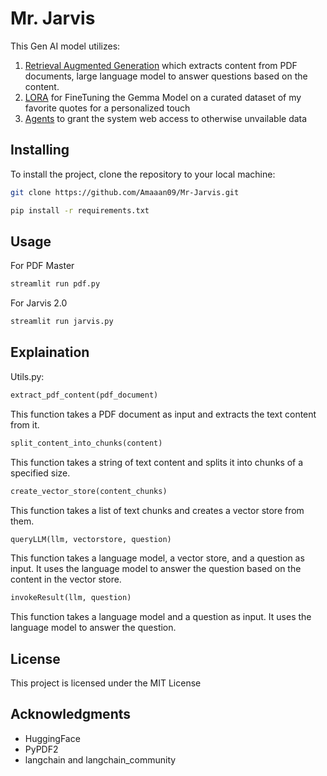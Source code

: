 # Mr. Jarvis
This Gen AI model utilizes:
1. [Retrieval Augmented Generation](https://research.ibm.com/blog/retrieval-augmented-generation-RAG) which extracts content from PDF documents, large language model to answer questions based on the content.
2. [LORA](https://huggingface.co/docs/diffusers/main/en/training/lora) for FineTuning the Gemma Model on a curated dataset of my favorite quotes for a personalized touch 
3. [Agents](https://python.langchain.com/docs/modules/agents/) to grant the system web access to otherwise unvailable data

## Installing
To install the project, clone the repository to your local machine:

```bash
git clone https://github.com/Amaaan09/Mr-Jarvis.git
```

```bash
pip install -r requirements.txt
```

## Usage

For PDF Master
```python
streamlit run pdf.py
```

For Jarvis 2.0
```python
streamlit run jarvis.py
```


## Explaination
Utils.py: 

```python
extract_pdf_content(pdf_document)
```
This function takes a PDF document as input and extracts the text content from it.

```python
split_content_into_chunks(content)
```
This function takes a string of text content and splits it into chunks of a specified size.

```python
create_vector_store(content_chunks)
```
This function takes a list of text chunks and creates a vector store from them.

```python
queryLLM(llm, vectorstore, question)
```
This function takes a language model, a vector store, and a question as input. It uses the language model to answer the question based on the content in the vector store.

```python
invokeResult(llm, question)
```
This function takes a language model and a question as input. It uses the language model to answer the question.


## License
This project is licensed under the MIT License 

## Acknowledgments
- HuggingFace
- PyPDF2
- langchain and langchain_community

